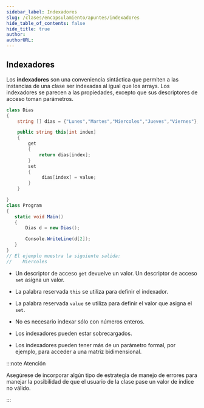 ```yaml
---
sidebar_label: Indexadores
slug: /clases/encapsulamiento/apuntes/indexadores
hide_table_of_contents: false
hide_title: true
author: 
authorURL: 
---
```


## Indexadores
Los **indexadores** son una conveniencia sintáctica que permiten a las instancias de una clase ser indexadas al igual que los arrays. Los indexadores se parecen a las propiedades, excepto que sus descriptores de acceso toman parámetros.

```csharp
class Dias
{
    string [] dias = {"Lunes","Martes","Miercoles","Jueves","Viernes"};

    public string this[int index]
    {
        get 
        {
            return dias[index];
        }
        set
        {
             dias[index] = value;
        }
    }

}
class Program
{
   static void Main()
   {
       Dias d = new Dias();

       Console.WriteLine(d[2]);
   }
}
// El ejemplo muestra la siguiente salida:
//    Miercoles
```

+ Un descriptor de acceso `get` devuelve un valor. Un descriptor de acceso `set` asigna un valor.

+ La palabra reservada `this` se utiliza para definir el indexador.

+ La palabra reservada `value` se utiliza para definir el valor que asigna el `set`.

+ No es necesario indexar sólo con números enteros.

+ Los indexadores pueden estar sobrecargados.

+ Los indexadores pueden tener más de un parámetro formal, por ejemplo, para acceder a una matriz bidimensional.

:::note Atención

Asegúrese de incorporar algún tipo de estrategia de manejo de errores para manejar la posibilidad de que el usuario de la clase pase un valor de índice no válido.

:::
